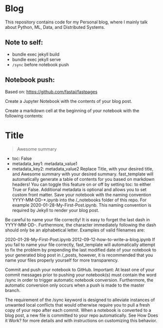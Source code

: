 # Blog
This repository contains code for my Personal blog, where I mainly talk about Python, ML, Data, and Distributed Systems.

## Note to self:
- bundle exec jekyll build  
- bundle exec jekyll serve  
- `/sync` before notebook push

## Notebook push:
Based on: https://github.com/fastai/fastpages 

Create a Jupyter Notebook with the contents of your blog post.

Create a markdown cell at the beginning of your notebook with the following contents:

# Title
> Awesome summary
- toc: False
- metadata_key1: metadata_value1
- metadata_key2: metadata_value2
Replace Title, with your desired title, and Awesome summary with your desired summary.
fast_template will automatically generate a table of contents for you based on markdown headers! You can toggle this feature on or off by setting toc: to either True or False.
Additional metadata is optional and allows you to set custom front matter.
Save your notebook with the naming convention YYYY-MM-DD-*.ipynb into the /_notebooks folder of this repo. For example 2020-01-28-My-First-Post.ipynb. This naming convention is required by Jekyll to render your blog post.

Be careful to name your file correctly! It is easy to forget the last dash in YYYY-MM-DD-. Furthermore, the character immediately following the dash should only be an alphabetical letter. Examples of valid filenames are:

2020-01-28-My-First-Post.ipynb
2012-09-12-how-to-write-a-blog.ipynb
If you fail to name your file correctly, fast_template will automatically attempt to fix the problem by prepending the last modified date of your notebook to your generated blog post in /_posts, however, it is recommended that you name your files properly yourself for more transparency.

Commit and push your notebook to GitHub. Important: At least one of your commit messages prior to pushing your notebook(s) must contain the word /sync in order to trigger automatic notebook conversion. Furthermore, the automatic conversion only occurs when a push is made to the master branch.

The requirement of the /sync keyword is designed to alleviate instances of unwanted local conflicts that would otherwise require you to pull a fresh copy of your repo after each commit. When a notebook is converted to a blog post, a new file is committed to your repo automatically. See How Does it Work? for more details and with instructions on customizing this behavior.
